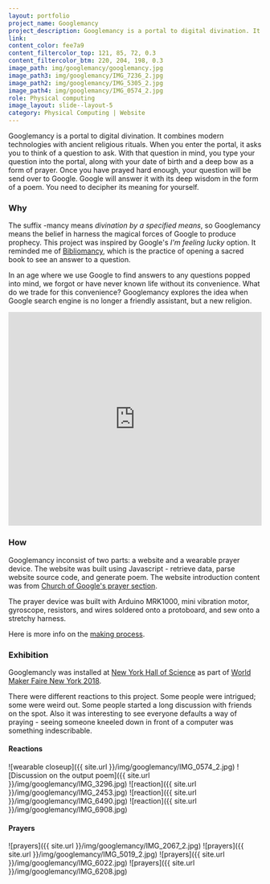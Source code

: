 ```yaml
---
layout: portfolio
project_name: Googlemancy
project_description: Googlemancy is a portal to digital divination. It combines modern technologies with ancient religious rituals.
link:
content_color: fee7a9
content_filtercolor_top: 121, 85, 72, 0.3
content_filtercolor_btm: 220, 204, 198, 0.3
image_path: img/googlemancy/googlemancy.jpg
image_path3: img/googlemancy/IMG_7236_2.jpg
image_path2: img/googlemancy/IMG_5305_2.jpg
image_path4: img/googlemancy/IMG_0574_2.jpg
role: Physical computing
image_layout: slide--layout-5
category: Physical Computing | Website
---
```

Googlemancy is a portal to digital divination. It combines modern technologies with ancient religious rituals. When you enter the portal, it asks you to think of a question to ask. With that question in mind, you type your question into the portal, along with your date of birth and a deep bow as a form of prayer. Once you have prayed hard enough, your question will be send over to Google. Google will answer it with its deep wisdom in the form of a poem. You need to decipher its meaning for yourself.

### Why

The suffix -mancy means *divination by a specified means*, so Googlemancy means the belief in harness the magical forces of Google to produce prophecy. This project was inspired by Google's *I'm feeling lucky* option. It reminded me of [Bibliomancy](https://en.wikipedia.org/wiki/Bibliomancy), which is the practice of opening a sacred book to see an answer to a question.

In an age where we use Google to find answers to any questions popped into mind, we forgot or have never known life without its convenience. What do we trade for this convenience? Googlemancy explores the idea when Google search engine is no longer a friendly assistant, but a new religion.

<iframe width="100%" height="425" src="https://www.youtube.com/embed/gFr1vpiJ9ww" frameborder="0" allow="accelerometer; autoplay; encrypted-media; gyroscope; picture-in-picture" allowfullscreen></iframe>

### How

Googlemancy inconsist of two parts: a website and a wearable prayer device. The website was built using Javascript - retrieve data, parse website source code, and generate poem. The website introduction content was from [Church of Google's prayer section](http://churchofgoogle.org/google_prayers.html).   

The prayer device was built with Arduino MRK1000, mini vibration motor, gyroscope, resistors, and wires soldered onto a protoboard, and sew onto a stretchy harness.

Here is more info on the [making process](https://linzhangcs.github.io/blog//2018/05/08/googlemancywearable/).

### Exhibition

Googlemancly was installed at [New York Hall of Science](https://nysci.org/) as part of [World Maker Faire New York 2018](https://makerfaire.com/new-york/).

There were different reactions to this project. Some people were intrigued; some were weird out. Some people started a long discussion with friends on the spot. Also it was interesting to see everyone defaults a way of praying - seeing someone kneeled down in front of a computer was something indescribable.

#### Reactions
![wearable closeup]({{ site.url }}/img/googlemancy/IMG_0574_2.jpg)
![Discussion on the output poem]({{ site.url }}/img/googlemancy/IMG_3296.jpg)
![reaction]({{ site.url }}/img/googlemancy/IMG_2453.jpg)
![reaction]({{ site.url }}/img/googlemancy/IMG_6490.jpg)
![reaction]({{ site.url }}/img/googlemancy/IMG_6908.jpg)

#### Prayers
![prayers]({{ site.url }}/img/googlemancy/IMG_2067_2.jpg)
![prayers]({{ site.url }}/img/googlemancy/IMG_5019_2.jpg)
![prayers]({{ site.url }}/img/googlemancy/IMG_6022.jpg)
![prayers]({{ site.url }}/img/googlemancy/IMG_6208.jpg)
